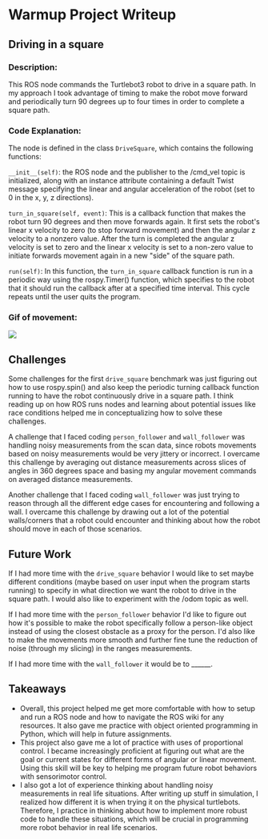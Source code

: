 # Warmup Project Writeup

## Driving in a square

### Description:
This ROS node commands the Turtlebot3 robot to drive in a square path. In my approach
I took advantage of timing to make the robot move forward and periodically turn 90 degrees up to four times in order to complete a square path. 

### Code Explanation:
The node is defined in the class `DriveSquare`, which contains the following functions:

`__init__(self)`: the ROS node and the publisher to the /cmd_vel topic is initialized, along with an instance attribute containing a default Twist message specifying the linear and angular acceleration of the robot (set to 0 in the x, y, z directions).

`turn_in_square(self, event)`: This is a callback function that makes the robot turn 90 degrees and then move forwards again. It first sets the robot's linear x velocity to zero (to stop forward movement) and then the angular z velocity to a nonzero value. After the turn is completed the angular z velocity is set to zero and the linear x velocity is set to a non-zero value to initiate forwards movement again in a new "side" of the square path.

`run(self)`: In this function, the `turn_in_square` callback function is run in a periodic way using the rospy.Timer() function, which specifies to the robot that it should run the callback after at a specified time interval. This cycle repeats until the user quits the program. 

### Gif of movement:

![](https://github.com/schang7/warmup_project/blob/851ee79972db51cb5c71b61d9367554a4b457123/drive_square.GIF)

## Challenges
Some challenges for the first `drive_square` benchmark was just figuring out how to use rospy.spin() and also keep the periodic turning callback function running to have the robot continuously drive in a square path. I think reading up on how ROS runs nodes and learning about potential issues like race conditions helped me in conceptualizing how to solve these challenges.

A challenge that I faced coding `person_follower` and `wall_follower` was handling noisy measurements from the scan data, since robots movements based on noisy measurements would be very jittery or incorrect. I overcame this challenge by averaging out distance measurements across slices of angles in 360 degrees space and basing my angular movement commands on averaged distance measurements.

Another challenge that I faced coding `wall_follower` was just trying to reason through all the different edge cases for encountering and following a wall. I overcame this challenge by drawing out a lot of the potential walls/corners that a robot could encounter and thinking about how the robot should move in each of those scenarios. 

## Future Work
If I had more time with the `drive_square` behavior I would like to set maybe different conditions (maybe based on user input when the program starts running) to specify in what direction we want the robot to drive in the square path. I would also like to experiment with the /odom topic as well.

If I had more time with the `person_follower` behavior I'd like to figure out how it's possible to make the robot specifically follow a person-like object instead of using the closest obstacle as a proxy for the person. I'd also like to make the movements more smooth and further fine tune the reduction of noise (through my slicing) in the ranges measurements. 

If I had more time with the `wall_follower` it would be to ______.

## Takeaways
 
- Overall, this project helped me get more comfortable with how to setup and run a ROS node and how to navigate the ROS wiki for any resources. It also gave me practice with object oriented programming in Python, which will help in future assignments. 
- This project also gave me a lot of practice with uses of proportional control. I became increasingly proficient at figuring out what are the goal or current states for different forms of angular or linear movement. Using this skill will be key to helping me program future robot behaviors with sensorimotor control.
- I also got a lot of experience thinking about handling noisy measurements in real life situations. After writing up stuff in simulation, I realized how different it is when trying it on the physical turtlebots. Therefore, I practice in thinking about how to implement more robust code to handle these situations, which will be crucial in programming more robot behavior in real life scenarios.



